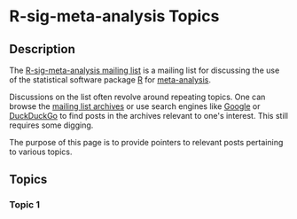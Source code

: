 R-sig-meta-analysis Topics
==========================

## Description

The [R-sig-meta-analysis mailing list](https://stat.ethz.ch/mailman/listinfo/r-sig-meta-analysis) is a mailing list for discussing the use of the statistical software package [R](https://www.r-project.org) for [meta-analysis](https://en.wikipedia.org/wiki/Meta-analysis).

Discussions on the list often revolve around repeating topics. One can browse the [mailing list archives](https://stat.ethz.ch/pipermail/r-sig-meta-analysis/) or use search engines like [Google](https://www.google.com/search?hl=EN&source=hp&q=site:https://stat.ethz.ch/pipermail/r-sig-meta-analysis
) or [DuckDuckGo](https://duckduckgo.com/?q=site:https://stat.ethz.ch/pipermail/r-sig-meta-analysis&ia=web) to find posts in the archives relevant to one's interest. This still requires some digging.

The purpose of this page is to provide pointers to relevant posts pertaining to various topics.

## Topics

### Topic 1
